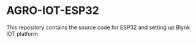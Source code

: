 # AGRO-IOT-ESP32
This repository contains the source code for ESP32 and setting up Blynk IOT platform
